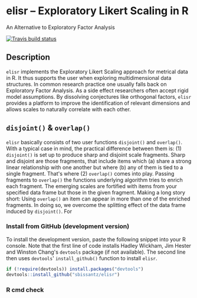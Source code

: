 # elisr – Exploratory Likert Scaling in R

An Alternative to Exploratory Factor Analysis

<!-- badges: start -->
[![Travis build status](https://travis-ci.com/sbissantz/elisr.svg?branch=master)](https://travis-ci.com/sbissantz/elisr)
<!-- badges: end -->

## Description

``elisr`` implements the Exploratory Likert Scaling approach for metrical data
in R. It thus supports the user when exploring multidimensional data
structures. In common research practice one usually falls back on Exploratory
Factor Analysis. As a side effect researchers often accept rigid model
assumptions. By dissolving conjectures like orthogonal factors, ``elisr``
provides a platform to improve the identification of relevant dimensions and
allows scales to naturally correlate with each other.
 
## `disjoint()` &  `overlap()`

`elisr` basically consists of two user functions `disjoint()` and `overlap()`.
With a typical case in mind, the practical difference between them is: (1)
`disjoint()` is set up to produce sharp and disjoint scale fragments. Sharp and
disjoint are those fragments, that include items which (a) share a strong linear
relationship with one another but where (b) any of them is tied to a single
fragment. That's where (2) `overlap()` comes into play. Passing fragments to
`overlap()` the functions underlying algorithm tries to enrich each fragment.
The emerging scales are fortified with items from your specified data frame but
those in the given fragment. Making a long story short: Using `overlap()` an
item can appear in more than one of the enriched fragments. In doing so, we
overcome the splitting effect of the data frame induced by `disjoint()`. For 

### Install from GitHub (development version)

To install the development version, paste the following snippet into your R
console. Note that the first line of code installs Hadley Wickham, Jim Hester
and Winston Chang's ``devtools`` package (if not available). The second line
then uses ``devtools``' ``install_github()`` function to install ``elisr``.

```r
if (!require(devtools)) install.packages("devtools")
devtools::install_github("sbissantz/elisr")
```
### R cmd check

